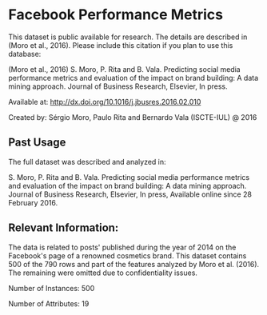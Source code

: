 # Facebook Performance Metrics

   This dataset is public available for research. The details are described in (Moro et al., 2016).
   Please include this citation if you plan to use this database: 

   (Moro et al., 2016) S. Moro, P. Rita and B. Vala. Predicting social media performance metrics and evaluation 
   of the impact on brand building: A data mining approach. Journal of Business Research, Elsevier, In press.
 
   Available at: http://dx.doi.org/10.1016/j.jbusres.2016.02.010

   Created by: Sérgio Moro, Paulo Rita and Bernardo Vala (ISCTE-IUL) @ 2016
   
## Past Usage

   The full dataset was described and analyzed in:

   S. Moro, P. Rita and B. Vala. Predicting social media performance metrics and evaluation of the impact on 
   brand building: A data mining approach. Journal of Business Research, Elsevier, In press, Available online 
   since 28 February 2016.

## Relevant Information:

   The data is related to posts' published during the year of 2014 on the Facebook's page of a renowned cosmetics brand.
   This dataset contains 500 of the 790 rows and part of the features analyzed by Moro et al. (2016). The remaining were 
   omitted due to confidentiality issues.


   Number of Instances: 500

   Number of Attributes: 19
